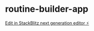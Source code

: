# routine-builder-app

[Edit in StackBlitz next generation editor ⚡️](https://stackblitz.com/~/github.com/hasanmahira/routine-builder-app)
